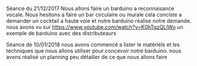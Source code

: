 Séance du 21/12/2017
Nous allons faire un barduino a reconnaisance vocale.
Nous hesitons a faire un bar circulaire ou murale
cela conciste a demander un cocktail a haute voie et notre barduino réalise notre demande. 
nous avons vu sur https://www.youtube.com/watch?v=K0hTqzQLlWo un exemple de barduino avec des distributeaurs 


Séance de 10/01/2018
nous avons commencé a lister le matériels et les techniques que nous allons utiliser pour concevoir notre barduino. 
nous avons réalisé un planning peu détailler de ce que nous allons faire 
